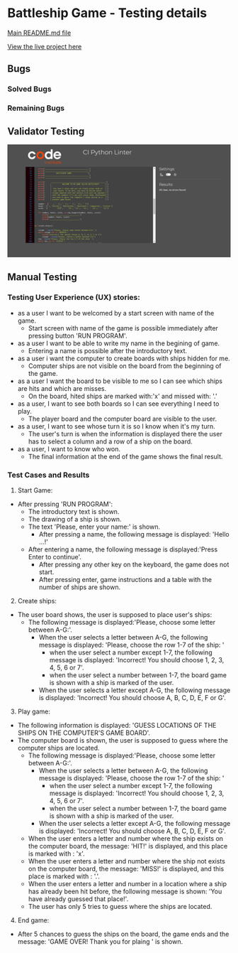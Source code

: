 # Battleship Game - Testing details

[Main README.md file](README.md)

[View the live project here](https://battleship-game.herokuapp.com/)


## Bugs
### Solved Bugs
### Remaining Bugs
## Validator Testing 
![validator](assets/image/validator.png)



## Manual Testing

### Testing User Experience (UX) stories:

- as a user I want to be welcomed by a start screen with name of the game.
    - Start screen with name of the game is possible immediately after pressing button 'RUN PROGRAM'.
- as a user I want to be able to write my name in the begining of game.
    - Entering a name is possible after the introductory text.
- as a user i want the computer to create boards with ships hidden for me.
    - Computer ships are not visible on the board from the beginning of the game.
- as a user I want the board to be visible to me so I can see which ships are hits and which are misses. 
    - On the board, hited ships are marked with:'x' and missed with: '.'
- as a user, I want to see both boards so I can see everything I need to play.
    - The player board and the computer board are visible to the user.
- as a user, I want to see whose turn it is so I know when it's my turn.
    - The user's turn is when the information is displayed there the user has to select a column and a row of a ship on the board.
- as a user, I want to know who won.
    - The final information at the end of the game shows the final result.


### Test Cases and Results

1. Start Game:
- After pressing 'RUN PROGRAM':
    - The introductory text is shown.
    - The drawing of a ship is shown.
    - The text 'Please, enter your name:' is shown.
        - After pressing a name, the following message is displayed: 'Hello ...!'
    - After entering a name, the following message is displayed:'Press Enter to continue'.
        - After pressing any other key on the keyboard, the game does not start.
        - After pressing enter, game instructions and a table with the number of ships are shown.

2. Create ships:
- The user board shows, the user is supposed to place user's ships:
    - The following message is displayed:'Please, choose some letter between A-G:'.
        - When the user selects a letter between A-G, the following message is displayed: 'Please, choose the row 1-7 of the ship: '
            - when the user select a number except 1-7, the following message is displayed: 'Incorrect! You should choose 1, 2, 3, 4, 5, 6 or 7'.
            - when the user select a number between 1-7, the board game is shown with a ship is marked of the user.
        - When the user selects a letter except A-G, the following message is displayed: 'Incorrect! You should choose A, B, C, D, E, F or G'.

3. Play game:
- The following information is displayed: 'GUESS LOCATIONS OF THE SHIPS ON THE COMPUTER'S GAME BOARD'.
- The computer board is shown, the user is supposed to guess where the computer ships are located.
     - The following message is displayed:'Please, choose some letter between A-G:'.
        - When the user selects a letter between A-G, the following message is displayed: 'Please, choose the row 1-7 of the ship: '
             - when the user select a number except 1-7, the following message is displayed: 'Incorrect! You should choose 1, 2, 3, 4, 5, 6 or 7'.
            - when the user select a number between 1-7, the board game is shown with a ship is marked of the user.
        - When the user selects a letter except A-G, the following message is displayed: 'Incorrect! You should choose A, B, C, D, E, F or G'.
     - When the user enters a letter and number where the ship exists on the computer board, the message: 'HIT!' is displayed, and this place is marked with : 'x'.
     - When the user enters a letter and number where the ship not exists on the computer board, the message: 'MISS!' is displayed, and this place is marked with : '.'.
     - When the user enters a letter and number in a location where a ship has already been hit before, the following message is shown: 'You have already guessed that place!'. 
     - The user has only 5 tries to guess where the ships are located. 
    
4. End game:
- After 5 chances to guess the ships on the board, the game ends and the message: 'GAME OVER! Thank you for plaing ' is shown.

